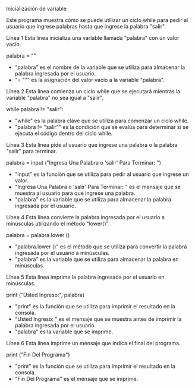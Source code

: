 Inicialización de variable

Este programa muestra cómo se puede utilizar un ciclo while para pedir al usuario que ingrese palabras hasta que ingrese la palabra "salir".

Línea 1
Esta línea inicializa una variable llamada "palabra" con un valor vacío.


palabra = ""


- "palabra" es el nombre de la variable que se utiliza para almacenar la palabra ingresada por el usuario.
- "= """ es la asignación del valor vacío a la variable "palabra".

Línea 2
Esta línea comienza un ciclo while que se ejecutará mientras la variable "palabra" no sea igual a "salir".


while palabra != "salir":


- "while" es la palabra clave que se utiliza para comenzar un ciclo while.
- "palabra != "salir"" es la condición que se evalúa para determinar si se ejecuta el código dentro del ciclo while.

Línea 3
Esta línea pide al usuario que ingrese una palabra o la palabra "salir" para terminar.


palabra = input ("Ingresa Una Palabra o 'salir' Para Terminar: ")


- "input" es la función que se utiliza para pedir al usuario que ingrese un valor.
- "Ingresa Una Palabra o 'salir' Para Terminar: " es el mensaje que se muestra al usuario para que ingrese una palabra.
- "palabra" es la variable que se utiliza para almacenar la palabra ingresada por el usuario.

Línea 4
Esta línea convierte la palabra ingresada por el usuario a minúsculas utilizando el método "lower()".


palabra = palabra.lower ()


- "palabra.lower ()" es el método que se utiliza para convertir la palabra ingresada por el usuario a minúsculas.
- "palabra" es la variable que se utiliza para almacenar la palabra en minúsculas.

Línea 5
Esta línea imprime la palabra ingresada por el usuario en minúsculas.


print ("Usted Ingreso:", palabra)


- "print" es la función que se utiliza para imprimir el resultado en la consola.
- "Usted Ingreso: " es el mensaje que se muestra antes de imprimir la palabra ingresada por el usuario.
- "palabra" es la variable que se imprime.

Línea 6
Esta línea imprime un mensaje que indica el final del programa.


print ("Fin Del Programa")


- "print" es la función que se utiliza para imprimir el resultado en la consola.
- "Fin Del Programa" es el mensaje que se imprime.
